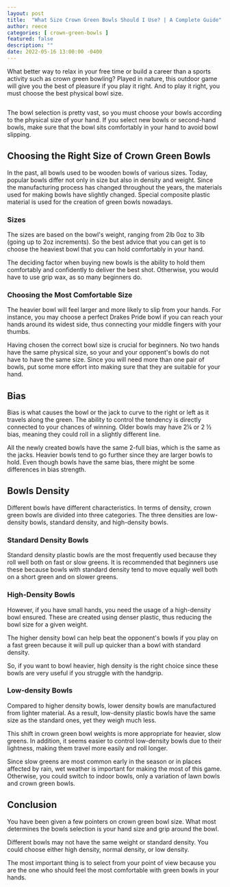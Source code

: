 ```yaml
---
layout: post
title:  "What Size Crown Green Bowls Should I Use? | A Complete Guide"
author: reece
categories: [ crown-green-bowls ]
featured: false
description: ""
date: 2022-05-16 13:00:00 -0400
---
```

    

<!-- wp:paragraph -->
<p xmlns="http://www.w3.org/1999/xhtml">What better way to relax in your free time or build a career than a sports activity such as crown green bowling? Played in nature, this outdoor game will give you the best of pleasure if you play it right. And to play it right, you must choose the best physical bowl size. </p>
<!-- /wp:paragraph -->

<!-- wp:image {"id":1057,"sizeSlug":"full","linkDestination":"none"} -->
<figure class="wp-block-image size-full"><img src="/img/posts/What-Size-Crown-Green-Bowls-Should-I-Use.jpg" alt="" class="wp-image-1057"/></figure>
<!-- /wp:image -->

<!-- wp:paragraph -->
<p>The bowl selection is pretty vast, so you must choose your bowls according to the physical size of your hand. If you select new bowls or second-hand bowls, make sure that the bowl sits comfortably in your hand to avoid bowl slipping.</p>
<!-- /wp:paragraph -->

<!-- wp:heading -->
<h2>Choosing the Right Size of Crown Green Bowls</h2>
<!-- /wp:heading -->

<!-- wp:paragraph -->
<p>In the past, all bowls used to be wooden bowls of various sizes. Today, popular bowls differ not only in size but also in density and weight. Since the manufacturing process has changed throughout the years, the materials used for making bowls have slightly changed. Special composite plastic material is used for the creation of green bowls nowadays.</p>
<!-- /wp:paragraph -->

<!-- wp:heading {"level":3} -->
<h3>Sizes</h3>
<!-- /wp:heading -->

<!-- wp:paragraph -->
<p>The sizes are based on the bowl's weight, ranging from 2lb 0oz to 3lb (going up to 2oz increments). So the best advice that you can get is to choose the heaviest bowl that you can hold comfortably in your hand.</p>
<!-- /wp:paragraph -->

<!-- wp:paragraph -->
<p>The deciding factor when buying new bowls is the ability to hold them comfortably and confidently to deliver the best shot. Otherwise, you would have to use grip wax, as so many beginners do.</p>
<!-- /wp:paragraph -->

<!-- wp:heading {"level":3} -->
<h3>Choosing the Most Comfortable Size</h3>
<!-- /wp:heading -->

<!-- wp:paragraph -->
<p>The heavier bowl will feel larger and more likely to slip from your hands. For instance, you may choose a perfect Drakes Pride bowl if you can reach your hands around its widest side, thus connecting your middle fingers with your thumbs. </p>
<!-- /wp:paragraph -->

<!-- wp:paragraph -->
<p>Having chosen the correct bowl size is crucial for beginners. No two hands have the same physical size, so your and your opponent's bowls do not have to have the same size. Since you will need more than one pair of bowls, put some more effort into making sure that they are suitable for your hand.</p>
<!-- /wp:paragraph -->

<!-- wp:heading -->
<h2>Bias</h2>
<!-- /wp:heading -->

<!-- wp:paragraph -->
<p>Bias is what causes the bowl or the jack to curve to the right or left as it travels along the green. The ability to control the tendency is directly connected to your chances of winning. Older bowls may have 2¼ or 2 ½ bias, meaning they could roll in a slightly different line.</p>
<!-- /wp:paragraph -->

<!-- wp:paragraph -->
<p>All the newly created bowls have the same 2-full bias, which is the same as the jacks. Heavier bowls tend to go further since they are larger bowls to hold. Even though bowls have the same bias, there might be some differences in bias strength.</p>
<!-- /wp:paragraph -->

<!-- wp:heading -->
<h2>Bowls Density</h2>
<!-- /wp:heading -->

<!-- wp:paragraph -->
<p>Different bowls have different characteristics. In terms of density, crown green bowls are divided into three categories. The three densities are low-density bowls, standard density, and high-density bowls.</p>
<!-- /wp:paragraph -->

<!-- wp:heading {"level":3} -->
<h3>Standard Density Bowls</h3>
<!-- /wp:heading -->

<!-- wp:paragraph -->
<p>Standard density plastic bowls are the most frequently used because they roll well both on fast or slow greens. It is recommended that beginners use these because bowls with standard density tend to move equally well both on a short green and on slower greens.</p>
<!-- /wp:paragraph -->

<!-- wp:heading {"level":3} -->
<h3>High-Density Bowls</h3>
<!-- /wp:heading -->

<!-- wp:paragraph -->
<p>However, if you have small hands, you need the usage of a high-density bowl ensured. These are created using denser plastic, thus reducing the bowl size for a given weight.</p>
<!-- /wp:paragraph -->

<!-- wp:paragraph -->
<p>The higher density bowl can help beat the opponent's bowls if you play on a fast green because it will pull up quicker than a bowl with standard density.</p>
<!-- /wp:paragraph -->

<!-- wp:paragraph -->
<p>So, if you want to bowl heavier, high density is the right choice since these bowls are very useful if you struggle with the handgrip.</p>
<!-- /wp:paragraph -->

<!-- wp:heading {"level":3} -->
<h3>Low-density Bowls</h3>
<!-- /wp:heading -->

<!-- wp:paragraph -->
<p>Compared to higher density bowls, lower density bowls are manufactured from lighter material. As a result, low-density plastic bowls have the same size as the standard ones, yet they weigh much less.</p>
<!-- /wp:paragraph -->

<!-- wp:paragraph -->
<p>This shift in crown green bowl weights is more appropriate for heavier, slow greens. In addition, it seems easier to control low-density bowls due to their lightness, making them travel more easily and roll longer.</p>
<!-- /wp:paragraph -->

<!-- wp:paragraph -->
<p>Since slow greens are most common early in the season or in places affected by rain, wet weather is important for making the most of this game. Otherwise, you could switch to indoor bowls, only a variation of lawn bowls and crown green bowls.</p>
<!-- /wp:paragraph -->

<!-- wp:heading -->
<h2>Conclusion</h2>
<!-- /wp:heading -->

<!-- wp:paragraph -->
<p>You have been given a few pointers on crown green bowl size. What most determines the bowls selection is your hand size and grip around the bowl. </p>
<!-- /wp:paragraph -->

<!-- wp:paragraph -->
<p>Different bowls may not have the same weight or standard density. You could choose either high density, normal density, or low density.</p>
<!-- /wp:paragraph -->

<!-- wp:paragraph -->
<p>The most important thing is to select from your point of view because you are the one who should feel the most comfortable with green bowls in your hands.</p>
<!-- /wp:paragraph -->
    